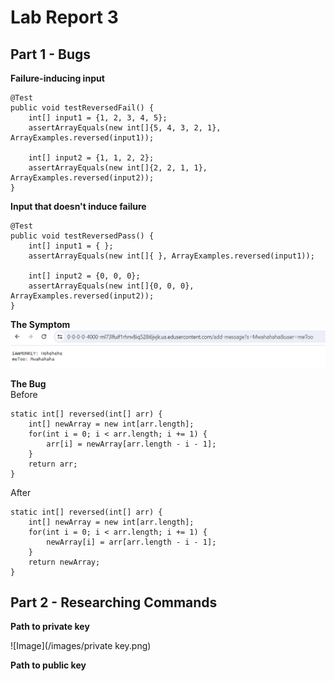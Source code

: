 # Lab Report 3

## Part 1 - Bugs
**Failure-inducing input**
```
@Test
public void testReversedFail() {
    int[] input1 = {1, 2, 3, 4, 5};
    assertArrayEquals(new int[]{5, 4, 3, 2, 1}, ArrayExamples.reversed(input1));

    int[] input2 = {1, 1, 2, 2};
    assertArrayEquals(new int[]{2, 2, 1, 1}, ArrayExamples.reversed(input2));
}
```

**Input that doesn't induce failure**
```
@Test
public void testReversedPass() {
    int[] input1 = { };
    assertArrayEquals(new int[]{ }, ArrayExamples.reversed(input1));

    int[] input2 = {0, 0, 0};
    assertArrayEquals(new int[]{0, 0, 0}, ArrayExamples.reversed(input2));
}
```

**The Symptom**
![Image](/images/ChatLog2.png) 

**The Bug**  
Before
```
static int[] reversed(int[] arr) {
    int[] newArray = new int[arr.length];
    for(int i = 0; i < arr.length; i += 1) {
        arr[i] = newArray[arr.length - i - 1];
    }
    return arr;
}
```
After
```
static int[] reversed(int[] arr) {
    int[] newArray = new int[arr.length];
    for(int i = 0; i < arr.length; i += 1) {
        newArray[i] = arr[arr.length - i - 1];
    }
    return newArray;
}
```

## Part 2 - Researching Commands
**Path to private key**

![Image](/images/private key.png) 

**Path to public key**

